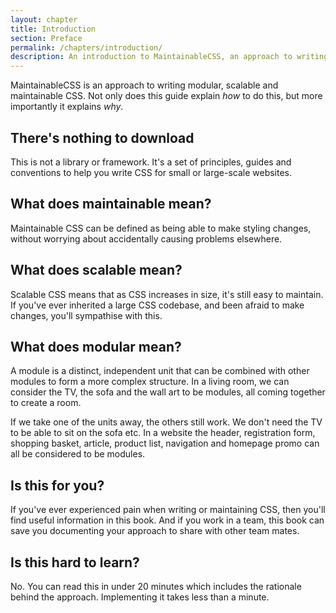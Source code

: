 ```yaml
---
layout: chapter
title: Introduction
section: Preface
permalink: /chapters/introduction/
description: An introduction to MaintainableCSS, an approach to writing modular, scalable and of course maintainable CSS.
---
```


MaintainableCSS is an approach to writing modular, scalable and maintainable CSS. Not only does this guide explain *how* to do this, but more importantly it explains *why*.

## There's nothing to download

This is not a library or framework. It's a set of principles, guides and conventions to help you write CSS for small or large-scale websites.

## What does maintainable mean?

Maintainable CSS can be defined as being able to make styling changes, without worrying about accidentally causing problems elsewhere.

## What does scalable mean?

Scalable CSS means that as CSS increases in size, it's still easy to maintain. If you've ever inherited a large CSS codebase, and been afraid to make changes, you'll sympathise with this.

## What does modular mean?

A module is a distinct, independent unit that can be combined with other modules to form a more complex structure. In a living room, we can consider the TV, the sofa and the wall art to be modules, all coming together to create a room.

If we take one of the units away, the others still work. We don't need the TV to be able to sit on the sofa etc. In a website the header, registration form, shopping basket, article, product list, navigation and homepage promo can all be considered to be modules.

## Is this for you?

If you've ever experienced pain when writing or maintaining CSS, then you'll find useful information in this book. And if you work in a team, this book can save you documenting your approach to share with other team mates.

## Is this hard to learn?

No. You can read this in under 20 minutes which includes the rationale behind the approach. Implementing it takes less than a minute.